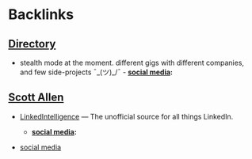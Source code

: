 
# Backlinks
## [Directory](<Directory.md>)
- stealth mode at the moment. different gigs with different companies, and few side-projects ¯\_(ツ)_/¯ 
        - **[social media](<social media.md>):**

## [Scott Allen](<Scott Allen.md>)
- [LinkedIntelligence](http://LinkedIntelligence.com) — The unofficial  source for all things LinkedIn.
    - **[social media](<social media.md>):**

- [social media](<social media.md>)

